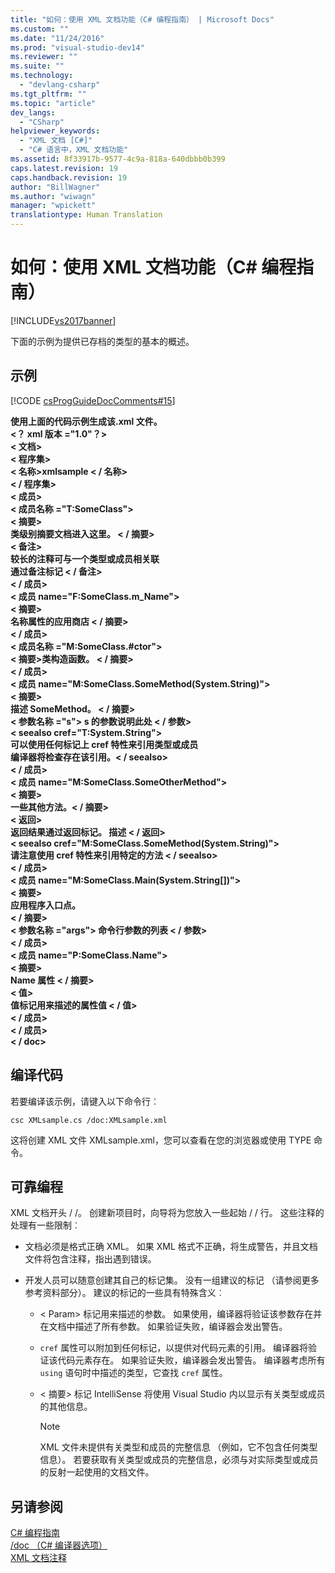 ```yaml
---
title: "如何：使用 XML 文档功能（C# 编程指南） | Microsoft Docs"
ms.custom: ""
ms.date: "11/24/2016"
ms.prod: "visual-studio-dev14"
ms.reviewer: ""
ms.suite: ""
ms.technology: 
  - "devlang-csharp"
ms.tgt_pltfrm: ""
ms.topic: "article"
dev_langs: 
  - "CSharp"
helpviewer_keywords: 
  - "XML 文档 [C#]"
  - "C# 语言中，XML 文档功能"
ms.assetid: 8f33917b-9577-4c9a-818a-640dbbb0b399
caps.latest.revision: 19
caps.handback.revision: 19
author: "BillWagner"
ms.author: "wiwagn"
manager: "wpickett"
translationtype: Human Translation
---
```

# 如何：使用 XML 文档功能（C# 编程指南）
[!INCLUDE[vs2017banner](../../../csharp/includes/vs2017banner.md)]

下面的示例为提供已存档的类型的基本的概述。  
  
## <a name="example"></a>示例  
 [!CODE [csProgGuideDocComments#15](../CodeSnippet/VS_Snippets_VBCSharp/csProgGuideDocComments#15)]  
  
 **使用上面的代码示例生成该.xml 文件。**  
**\<？ xml 版本 ="1.0"？>**  
**\< 文档>**  
 **\< 程序集>**  
 **\< 名称>xmlsample \< / 名称>**  
 **\< / 程序集>**  
 **\< 成员>**  
 **\< 成员名称 ="T:SomeClass">**  
 **\< 摘要>**  
 **类级别摘要文档进入这里。 \< / 摘要>**  
 **\< 备注>**  
 **较长的注释可与一个类型或成员相关联**   
 **通过备注标记 \< / 备注>**  
 **\< / 成员>**  
 **\< 成员 name="F:SomeClass.m_Name">**  
 **\< 摘要>**  
 **名称属性的应用商店 \< / 摘要>**  
 **\< / 成员>**  
 **\< 成员名称 ="M:SomeClass.#ctor">**  
 **\< 摘要>类构造函数。 \< / 摘要>**   
 **\< / 成员>**  
 **\< 成员 name="M:SomeClass.SomeMethod(System.String)">**  
 **\< 摘要>**  
 **描述 SomeMethod。 \< / 摘要>**  
 **\< 参数名称 ="s"> s 的参数说明此处 \< / 参数>**  
 **\< seealso cref="T:System.String">**  
 **可以使用任何标记上 cref 特性来引用类型或成员**   
 **编译器将检查存在该引用。\< / seealso>**  
 **\< / 成员>**  
 **\< 成员 name="M:SomeClass.SomeOtherMethod">**  
 **\< 摘要>**  
 **一些其他方法。\< / 摘要>**  
 **\< 返回>**  
 **返回结果通过返回标记。 描述 \< / 返回>**  
 **\< seealso cref="M:SomeClass.SomeMethod(System.String)">**  
 **请注意使用 cref 特性来引用特定的方法 \< / seealso>**  
 **\< / 成员>**  
 **\< 成员 name="M:SomeClass.Main(System.String[])">**  
 **\< 摘要>**  
 **应用程序入口点。**  
 **\< / 摘要>**  
 **\< 参数名称 ="args"> 命令行参数的列表 \< / 参数>**  
 **\< / 成员>**  
 **\< 成员 name="P:SomeClass.Name">**  
 **\< 摘要>**  
 **Name 属性 \< / 摘要>**  
 **\< 值>**  
 **值标记用来描述的属性值 \< / 值>**  
 **\< / 成员>**  
 **\< / 成员>**  
**\< / doc>**   
## <a name="compiling-the-code"></a>编译代码  
 若要编译该示例，请键入以下命令行︰  
  
 `csc XMLsample.cs /doc:XMLsample.xml`  
  
 这将创建 XML 文件 XMLsample.xml，您可以查看在您的浏览器或使用 TYPE 命令。  
  
## <a name="robust-programming"></a>可靠编程  
 XML 文档开头 / /。 创建新项目时，向导将为您放入一些起始 / / 行。 这些注释的处理有一些限制︰  
  
-   文档必须是格式正确 XML。 如果 XML 格式不正确，将生成警告，并且文档文件将包含注释，指出遇到错误。  
  
-   开发人员可以随意创建其自己的标记集。 没有一组建议的标记 （请参阅更多参考资料部分）。 建议的标记的一些具有特殊含义︰  
  
    -   \< Param> 标记用来描述的参数。 如果使用，编译器将验证该参数存在并在文档中描述了所有参数。 如果验证失败，编译器会发出警告。  
  
    -    `cref` 属性可以附加到任何标记，以提供对代码元素的引用。 编译器将验证该代码元素存在。 如果验证失败，编译器会发出警告。 编译器考虑所有 `using` 语句时中描述的类型，它查找 `cref` 属性。  
  
    -   \< 摘要> 标记 IntelliSense 将使用 Visual Studio 内以显示有关类型或成员的其他信息。  
  
        > [!NOTE]
        >  XML 文件未提供有关类型和成员的完整信息 （例如，它不包含任何类型信息）。 若要获取有关类型或成员的完整信息，必须与对实际类型或成员的反射一起使用的文档文件。  
  
## <a name="see-also"></a>另请参阅  
 [C# 编程指南](../../../csharp/programming-guide/index.md)   
 [/doc （C# 编译器选项）](../../../csharp/language-reference/compiler-options/doc-compiler-option.md)   
 [XML 文档注释](../../../csharp/programming-guide/xmldoc/xml-documentation-comments.md)